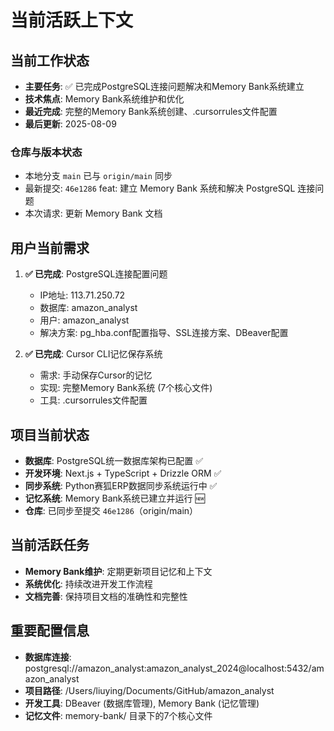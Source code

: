 # 当前活跃上下文

## 当前工作状态
- **主要任务**: ✅ 已完成PostgreSQL连接问题解决和Memory Bank系统建立
- **技术焦点**: Memory Bank系统维护和优化
- **最近完成**: 完整的Memory Bank系统创建、.cursorrules文件配置
- **最后更新**: 2025-08-09

### 仓库与版本状态
- 本地分支 `main` 已与 `origin/main` 同步
- 最新提交: `46e1286` feat: 建立 Memory Bank 系统和解决 PostgreSQL 连接问题
- 本次请求: 更新 Memory Bank 文档

## 用户当前需求
1. **✅ 已完成**: PostgreSQL连接配置问题
   - IP地址: 113.71.250.72
   - 数据库: amazon_analyst
   - 用户: amazon_analyst
   - 解决方案: pg_hba.conf配置指导、SSL连接方案、DBeaver配置

2. **✅ 已完成**: Cursor CLI记忆保存系统
   - 需求: 手动保存Cursor的记忆
   - 实现: 完整Memory Bank系统 (7个核心文件)
   - 工具: .cursorrules文件配置

## 项目当前状态
- **数据库**: PostgreSQL统一数据库架构已配置 ✅
- **开发环境**: Next.js + TypeScript + Drizzle ORM ✅
- **同步系统**: Python赛狐ERP数据同步系统运行中 ✅
- **记忆系统**: Memory Bank系统已建立并运行 🆕
- **仓库**: 已同步至提交 `46e1286`（origin/main）

## 当前活跃任务
- **Memory Bank维护**: 定期更新项目记忆和上下文
- **系统优化**: 持续改进开发工作流程
- **文档完善**: 保持项目文档的准确性和完整性

## 重要配置信息
- **数据库连接**: postgresql://amazon_analyst:amazon_analyst_2024@localhost:5432/amazon_analyst
- **项目路径**: /Users/liuying/Documents/GitHub/amazon_analyst
- **开发工具**: DBeaver (数据库管理), Memory Bank (记忆管理)
- **记忆文件**: memory-bank/ 目录下的7个核心文件

